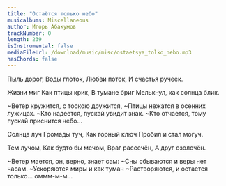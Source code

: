 ```yaml
---
title: "Остаётся только небо"
musicalbums: Miscellaneous
author: Игорь Абакумов
trackNumber: 0
length: 239
isInstrumental: false
mediaFileUrl: /download/music/misc/ostaetsya_tolko_nebo.mp3
hasChords: false
---
```


Пыль дорог,
Воды глоток,
Любви поток,
И счастья ручеек.

Жизни миг
Как птицы крик,
В тумане бриг
Мелькнул, как солнца блик.

~Ветер кружится, с тоскою дружится,
~Птицы нежатся в осенних лужицах.
~Кто надеется, пускай увидит знак.
~Кто отчается, тому пускай приснится небо…

Солнца луч
Громады туч,
Как горный ключ
Пробил и стал могуч.

Тем лучом,
Как будто бы мечом,
Враг рассечён,
А друг озолочён.

~Ветер мается, он, верно, знает сам:
~Сны сбываются и веры нет часам.
~Ускоряются миры и как туман
~Растворяются, и остается только… оммм-м-м…

